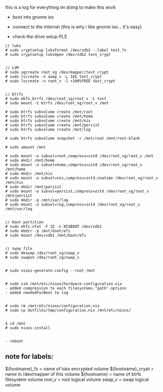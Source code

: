 this is a log for everything im doing to make this work

- boot into gnome iso
- connect to the internet (this is why i like gnome iso... it's easy)

- check the drive setup PLS
```
// luks
# sudo cryptsetup luksFormat /dev/sdb2 --label test_fs
# sudo cryptsetup luksOpen /dev/sdb2 test_crypt


// LVM
# sudo vgcreate root_vg /dev/mapper/test_crypt
# sudo lvcreate -n swap_v -L 16G test_crypt
# sudo lvcreate -n root_v -l +100%FREE test_crypt


// btrfs
# sudo mkfs.btrfs /dev/root_vg/root_v -L test
# sudo mount -t btrfs /dev/root_vg/root_v /mnt

# sudo btrfs subvolume create /mnt/root
# sudo btrfs subvolume create /mnt/home
# sudo btrfs subvolume create /mnt/nix
# sudo btrfs subvolume create /mnt/persist
# sudo btrfs subvolume create /mnt/log

# sudo btrfs subvolume snapshot -r /mnt/root /mnt/root-blank

# sudo umount /mnt

# sudo mount -o subvol=root,compress=zstd /dev/root_vg/root_v /mnt
# sudo mkdir /mnt/home
# sudo mount -o subvol=home,compress=zstd /dev/root_vg/root_v /mnt/home
# sudo mkdir /mnt/nix
# sudo mount -o subvol=nix,compress=zstd,noatime /dev/root_vg/root_v /mnt/nix
# sudo mkdir /mnt/persist
# sudo mount -o subvol=persist,compress=zstd /dev/root_vg/root_v /mnt/persist
# sudo mkdir -p /mnt/var/log
# sudo mount -o subvol=log,compress=zstd /dev/root_vg/root_v /mnt/var/log


// boot partition
# sudo mkfs.vfat -F 32 -n NIXBOOT /dev/sdb1
# sudo mkdir -p /mnt/boot/efi
# sudo mount /dev/sdb1 /mnt/boot/efi


// swap file
# sudo mkswap /dev/root_vg/swap_v
# sudo swapon /dev/root_vg/swap_v


# sudo nixos-generate-config --root /mnt


# sudo vim /mnt/etc/nixos/hardware-configuration.nix
- added compression to each filesystems."path".options
- added neededForBoot to log


# sudo rm /mnt/etc/nixos/configuration.nix
# sudo cp dotfiles/tmp/configuration.nix /mnt/etc/nixos/


$ cd /mnt
# sudo nixos-install


- reboot
```

## note for labels:
${hostname}_fs = name of luks encrypted volume
${hostname}_crypt = name in /dev/mapper of this volume
${hostname} = name of btrfs filesystem volume
root_v = root logical volume
swap_v = swap logical volume